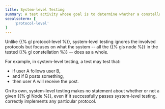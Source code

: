 ```yaml
---
title: System-level Testing
summary: A test activity whose goal is to determine whether a constellation of Nodes deliver the expected distributed functionality.
seealsoterm: [
    'protocol-level'
]
---
```


Unlike {{% gl protocol-level %}}, system-level testing ignores the involved protocols
but focuses on what the system -- all the {{% gls node %}} in the tested {{% gl constellation %}}
-- does as a whole.

For example, in system-level testing, a test may test that:
* if user A follows user B,
* and if B posts something,
* then user A will receive the post.

On its own, system-level testing makes no statement about whether or not a given {{% gl Node %}},
even if it successfully passes system-level testing, correctly implements any particular
protocol.
